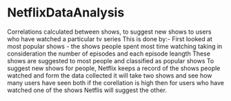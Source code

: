 # NetflixDataAnalysis
Correlations calculated between shows, to suggest new shows to users who have watched a particular tv series
This is done by:- 
First looked at most popular shows - the shows people spent most time watching taking in consideration the number of episodes and each episode leangth 
These shows are suggested to most people and classified as popular shows
To suggest new shows for people, Netflix keeps a record of the shows people watched and form the data collected it will take two shows and see how many users have seen both if the corellation is high then for users who have watched one of the shows Netflis will suggest the other. 
